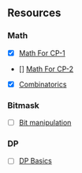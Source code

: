 ## Resources
### Math  
- [X] [Math For CP-1](https://www.youtube.com/watch?v=Ae6DPyviupg)
- [] [Math For CP-2](https://www.youtube.com/watch?v=3VYMWlfMsaE)
- [X] [Combinatorics](https://www.youtube.com/watch?v=angfL8_wQ7g)
### Bitmask
- [ ] [Bit manipulation](https://www.youtube.com/watch?v=d98t0fQrCGk)
### DP
- [ ] [DP Basics](https://www.youtube.com/watch?v=ElbkXEMUIDM)
